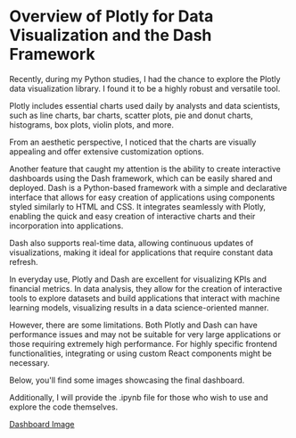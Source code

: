 # Overview of Plotly for Data Visualization and the Dash Framework

Recently, during my Python studies, I had the chance to explore the Plotly data visualization library. I found it to be a highly robust and versatile tool.

Plotly includes essential charts used daily by analysts and data scientists, such as line charts, bar charts, scatter plots, pie and donut charts, histograms, box plots, violin plots, and more.

From an aesthetic perspective, I noticed that the charts are visually appealing and offer extensive customization options.

Another feature that caught my attention is the ability to create interactive dashboards using the Dash framework, which can be easily shared and deployed. Dash is a Python-based framework with a simple and declarative interface that allows for easy creation of applications using components styled similarly to HTML and CSS. It integrates seamlessly with Plotly, enabling the quick and easy creation of interactive charts and their incorporation into applications.

Dash also supports real-time data, allowing continuous updates of visualizations, making it ideal for applications that require constant data refresh.

In everyday use, Plotly and Dash are excellent for visualizing KPIs and financial metrics. In data analysis, they allow for the creation of interactive tools to explore datasets and build applications that interact with machine learning models, visualizing results in a data science-oriented manner.

However, there are some limitations. Both Plotly and Dash can have performance issues and may not be suitable for very large applications or those requiring extremely high performance. For highly specific frontend functionalities, integrating or using custom React components might be necessary.

Below, you'll find some images showcasing the final dashboard.

Additionally, I will provide the .ipynb file for those who wish to use and explore the code themselves.

[Dashboard Image](https://github.com/luizkrawiec/ploty-and-dash/blob/main/dash%20ploty-01.png)
